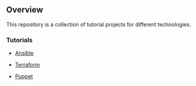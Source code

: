 ## Overview

This repository is a collection of tutorial projects for different technologies.

### Tutorials
- [Ansible](ansible-sample/README.md)

- [Terraform](terraform-sample/README.md)

- [Puppet](puppet-with-vagrant/README.md)
